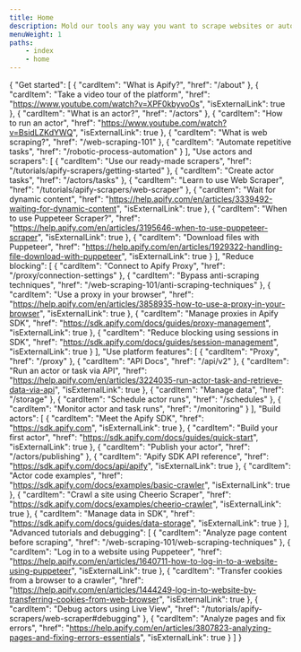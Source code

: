```yaml
---
title: Home
description: Mold our tools any way you want to scrape websites or automate repetitive tasks. Find the solution to your task here or use the Search box above.
menuWeight: 1
paths:
    - index
    - home
---
```

<!-- TODO: use this file for the homepage's content items, rather than the one in apify-web repo. This will make it much easier to manage the menu items. -->

{
    "Get started": [
        {
            "cardItem": "What is Apify?",
            "href": "/about"
        },
        {
            "cardItem": "Take a video tour of the platform",
            "href": "https://www.youtube.com/watch?v=XPF0kbyvoOs",
            "isExternalLink": true
        },
        {
            "cardItem": "What is an actor?",
            "href": "/actors"
        },
        {
            "cardItem": "How to run an actor",
            "href": "https://www.youtube.com/watch?v=BsidLZKdYWQ",
            "isExternalLink": true
        },
        {
            "cardItem": "What is web scraping?",
            "href": "/web-scraping-101"
        },
        {
            "cardItem": "Automate repetitive tasks",
            "href": "/robotic-process-automation"
        }
    ],
    "Use actors and scrapers": [
        {
            "cardItem": "Use our ready-made scrapers",
            "href": "/tutorials/apify-scrapers/getting-started"
        },
        {
            "cardItem": "Create actor tasks",
            "href": "/actors/tasks"
        },
        {
            "cardItem": "Learn to use Web Scraper",
            "href": "/tutorials/apify-scrapers/web-scraper"
        },
        {
            "cardItem": "Wait for dynamic content",
            "href": "https://help.apify.com/en/articles/3339492-waiting-for-dynamic-content",
            "isExternalLink": true
        },
        {
            "cardItem": "When to use Puppeteer Scraper?",
            "href": "https://help.apify.com/en/articles/3195646-when-to-use-puppeteer-scraper",
            "isExternalLink": true
        },
        {
            "cardItem": "Download files with Puppeteer",
            "href": "https://help.apify.com/en/articles/1929322-handling-file-download-with-puppeteer",
            "isExternalLink": true
        }
    ],
    "Reduce blocking": [
        {
            "cardItem": "Connect to Apify Proxy",
            "href": "/proxy/connection-settings"
        },
        {
            "cardItem": "Bypass anti-scraping techniques",
            "href": "/web-scraping-101/anti-scraping-techniques"
        },
        {
            "cardItem": "Use a proxy in your browser",
            "href": "https://help.apify.com/en/articles/3858935-how-to-use-a-proxy-in-your-browser",
            "isExternalLink": true
        },
        {
            "cardItem": "Manage proxies in Apify SDK",
            "href": "https://sdk.apify.com/docs/guides/proxy-management",
            "isExternalLink": true
        },
        {
            "cardItem": "Reduce blocking using sessions in SDK",
            "href": "https://sdk.apify.com/docs/guides/session-management",
            "isExternalLink": true
        }
    ],
    "Use platform features": [
        {
            "cardItem": "Proxy",
            "href": "/proxy"
        },
        {
            "cardItem": "API Docs",
            "href": "/api/v2"
        },
        {
            "cardItem": "Run an actor or task via API",
            "href": "https://help.apify.com/en/articles/3224035-run-actor-task-and-retrieve-data-via-api",
            "isExternalLink": true
        },
        {
            "cardItem": "Manage data",
            "href": "/storage"
        },
        {
            "cardItem": "Schedule actor runs",
            "href": "/schedules"
        },
        {
            "cardItem": "Monitor actor and task runs",
            "href": "/monitoring"
        }
    ],
    "Build actors": [
        {
            "cardItem": "Meet the Apify SDK",
            "href": "https://sdk.apify.com",
            "isExternalLink": true
        },
        {
            "cardItem": "Build your first actor",
            "href": "https://sdk.apify.com/docs/guides/quick-start",
            "isExternalLink": true
        },
        {
            "cardItem": "Publish your actor",
            "href": "/actors/publishing"
        },
        {
            "cardItem": "Apify SDK API reference",
            "href": "https://sdk.apify.com/docs/api/apify",
            "isExternalLink": true
        },
        {
            "cardItem": "Actor code examples",
            "href": "https://sdk.apify.com/docs/examples/basic-crawler",
            "isExternalLink": true
        },
        {
            "cardItem": "Crawl a site using Cheerio Scraper",
            "href": "https://sdk.apify.com/docs/examples/cheerio-crawler",
            "isExternalLink": true
        },
        {
            "cardItem": "Manage data in SDK",
            "href": "https://sdk.apify.com/docs/guides/data-storage",
            "isExternalLink": true
        }
    ],
    "Advanced tutorials and debugging": [
        {
            "cardItem": "Analyze page content before scraping",
            "href": "/web-scraping-101/web-scraping-techniques"
        },
        {
            "cardItem": "Log in to a website using Puppeteer",
            "href": "https://help.apify.com/en/articles/1640711-how-to-log-in-to-a-website-using-puppeteer",
            "isExternalLink": true
        },
        {
            "cardItem": "Transfer cookies from a browser to a crawler",
            "href": "https://help.apify.com/en/articles/1444249-log-in-to-website-by-transferring-cookies-from-web-browser",
            "isExternalLink": true
        },
        {
            "cardItem": "Debug actors using Live View",
            "href": "/tutorials/apify-scrapers/web-scraper#debugging"
        },
        {
            "cardItem": "Analyze pages and fix errors",
            "href": "https://help.apify.com/en/articles/3807823-analyzing-pages-and-fixing-errors-essentials",
            "isExternalLink": true
        }
    ]
}